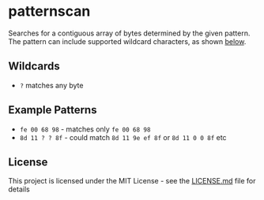 # patternscan
Searches for a contiguous array of bytes determined by the given pattern. The pattern can include supported wildcard characters, as shown [below](#wildcards).

## Wildcards
- `?` matches any byte

## Example Patterns
- `fe 00 68 98` - matches only `fe 00 68 98`
- `8d 11 ? ? 8f` - could match `8d 11 9e ef 8f` or `8d 11 0 0 8f` etc

## License
This project is licensed under the MIT License - see the [LICENSE.md](LICENSE.md) file for details
